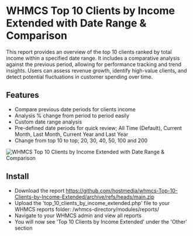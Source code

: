 # WHMCS Top 10 Clients by Income Extended with Date Range & Comparison

This report provides an overview of the top 10 clients ranked by total income within a specified date range. It includes a comparative analysis against the previous period, allowing for performance tracking and trend insights. Users can assess revenue growth, identify high-value clients, and detect potential fluctuations in customer spending over time.

## Features
- Compare previous date periods for clients income
- Analysis % change from period to period easily
- Custom date range analysis
- Pre-defined date periods for quick review; All Time (Default), Current Month, Last Month, Current Year and Last Year 
- Change from top 10 to top; 20, 30, 40, 50, 100 and 200

![WHMCS Top 10 Clients by Income Extended with Date Range & Comparison]([https://myoctocat.com/assets/images/base-octocat.svg](https://marketplace.whmcs.com/product/7765/images/screenshots/22492-892-41aa59019157de629efe9397fe2a6b7a.png))

## Install
- Download the report https://github.com/hostmedia/whmcs-Top-10-Clients-by-Income-Extended/archive/refs/heads/main.zip
- Upload the 'top_10_clients_by_income_extended.php' file to your WHMCS reports folder: /whmcs-directory/modules/reports/
- Navigate to your WHMCS admin and view all reports
- You will now see 'Top 10 Clients by Income Extended' under the 'Other' section
